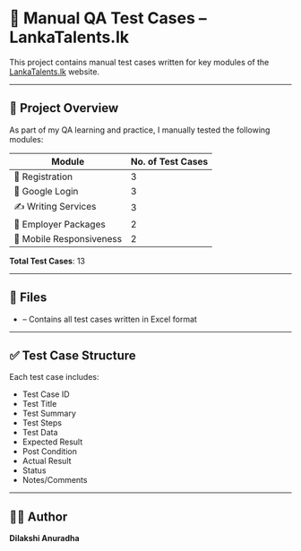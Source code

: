 # 🧪 Manual QA Test Cases – LankaTalents.lk

This project contains manual test cases written for key modules of the [LankaTalents.lk](https://www.lankatalents.lk) website.

---

## 📄 Project Overview

As part of my QA learning and practice, I manually tested the following modules:

| Module                   | No. of Test Cases |
|---------------------     |-------------------|
| 📝 Registration          | 3                 |
| 🔐 Google Login          | 3                 |
| ✍️ Writing Services      | 3                 |
| 💼 Employer Packages     | 2                 |
| 📱 Mobile Responsiveness | 2                 |

**Total Test Cases**: 13

---

## 📁 Files

- [](https://nsbm365-my.sharepoint.com/:x:/g/personal/kldanuradha_students_nsbm_ac_lk/Ea2m77HFiyJBidvAzx01q-cBK_YzmKD5qCmihz3TGhcAiA?e=KVlQ68) – Contains all test cases written in Excel format

---

## ✅ Test Case Structure

Each test case includes:
- Test Case ID
- Test Title
- Test Summary
- Test Steps
- Test Data
- Expected Result
- Post Condition
- Actual Result
- Status
- Notes/Comments

---

## 👩‍💻 Author

**Dilakshi Anuradha**  


